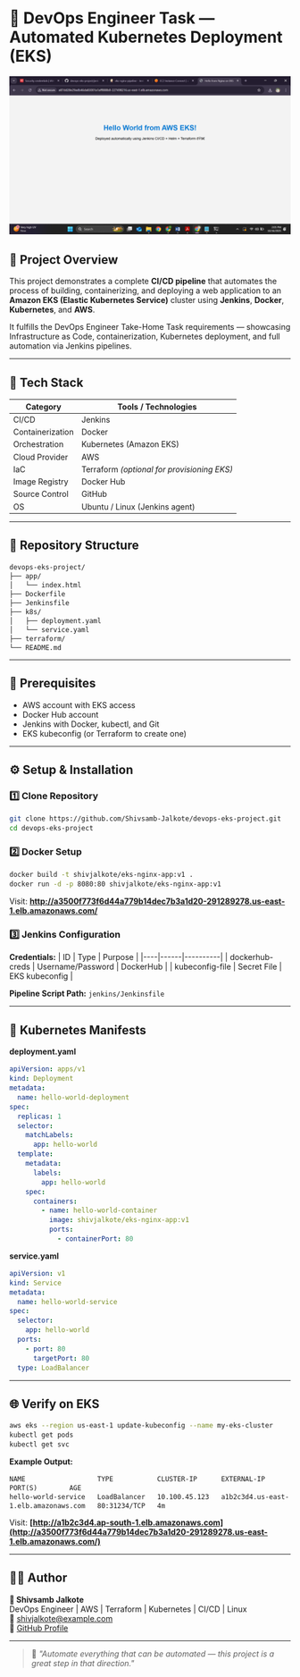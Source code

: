 # 🚀 DevOps Engineer Task — Automated Kubernetes Deployment (EKS)

![Project Banner](https://github.com/Shivsamb-Jalkote/devops-eks-project/blob/main/app/Screenshot%20(823).png)

## 📘 Project Overview
This project demonstrates a complete **CI/CD pipeline** that automates the process of building, containerizing, and deploying a web application to an **Amazon EKS (Elastic Kubernetes Service)** cluster using **Jenkins**, **Docker**, **Kubernetes**, and **AWS**.

It fulfills the DevOps Engineer Take-Home Task requirements — showcasing Infrastructure as Code, containerization, Kubernetes deployment, and full automation via Jenkins pipelines.

---

## 🧩 Tech Stack

| Category | Tools / Technologies |
|-----------|----------------------|
| CI/CD | Jenkins |
| Containerization | Docker |
| Orchestration | Kubernetes (Amazon EKS) |
| Cloud Provider | AWS |
| IaC | Terraform *(optional for provisioning EKS)* |
| Image Registry | Docker Hub |
| Source Control | GitHub |
| OS | Ubuntu / Linux (Jenkins agent) |

---

## 📂 Repository Structure

```
devops-eks-project/
├── app/
│   └── index.html
├── Dockerfile
├── Jenkinsfile
├── k8s/
│   ├── deployment.yaml
│   └── service.yaml
├── terraform/
└── README.md
```

---

## 🧰 Prerequisites

- AWS account with EKS access
- Docker Hub account
- Jenkins with Docker, kubectl, and Git
- EKS kubeconfig (or Terraform to create one)

---

## ⚙️ Setup & Installation

### 1️⃣ Clone Repository

```bash
git clone https://github.com/Shivsamb-Jalkote/devops-eks-project.git
cd devops-eks-project
```

### 2️⃣ Docker Setup

```bash
docker build -t shivjalkote/eks-nginx-app:v1 .
docker run -d -p 8080:80 shivjalkote/eks-nginx-app:v1
```

Visit: **http://a3500f773f6d44a779b14dec7b3a1d20-291289278.us-east-1.elb.amazonaws.com/**

### 3️⃣ Jenkins Configuration

**Credentials:**
| ID | Type | Purpose |
|----|------|----------|
| dockerhub-creds | Username/Password | DockerHub |
| kubeconfig-file | Secret File | EKS kubeconfig |

**Pipeline Script Path:** `jenkins/Jenkinsfile`

---

## 🧾 Kubernetes Manifests

**deployment.yaml**
```yaml
apiVersion: apps/v1
kind: Deployment
metadata:
  name: hello-world-deployment
spec:
  replicas: 1
  selector:
    matchLabels:
      app: hello-world
  template:
    metadata:
      labels:
        app: hello-world
    spec:
      containers:
        - name: hello-world-container
          image: shivjalkote/eks-nginx-app:v1
          ports:
            - containerPort: 80
```

**service.yaml**
```yaml
apiVersion: v1
kind: Service
metadata:
  name: hello-world-service
spec:
  selector:
    app: hello-world
  ports:
    - port: 80
      targetPort: 80
  type: LoadBalancer
```

---

## 🌐 Verify on EKS

```bash
aws eks --region us-east-1 update-kubeconfig --name my-eks-cluster
kubectl get pods
kubectl get svc
```

**Example Output:**
```
NAME                  TYPE           CLUSTER-IP      EXTERNAL-IP                            PORT(S)        AGE
hello-world-service   LoadBalancer   10.100.45.123   a1b2c3d4.us-east-1.elb.amazonaws.com   80:31234/TCP   4m
```

Visit: **[http://a1b2c3d4.ap-south-1.elb.amazonaws.com](http://a3500f773f6d44a779b14dec7b3a1d20-291289278.us-east-1.elb.amazonaws.com/)**

---

## 🧑‍💻 Author

**👤 Shivsamb Jalkote**  
DevOps Engineer | AWS | Terraform | Kubernetes | CI/CD | Linux  
📧 shivjalkote@example.com  
🔗 [GitHub Profile](https://github.com/Shivsamb-Jalkote)

---

> 💬 *"Automate everything that can be automated — this project is a great step in that direction."*
